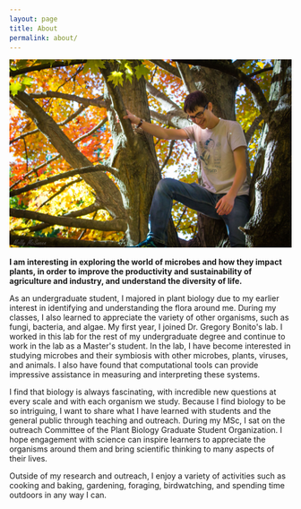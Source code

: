 ```yaml
---
layout: page
title: About
permalink: about/
---
```

![Picture of Julian in a tree](/images/Julian_pic.jpg)

<b>I am interesting in exploring the world of microbes and how they impact plants, in order to improve the productivity and sustainability of agriculture and industry, and understand the diversity of life.</b>

As an undergraduate student, I majored in plant biology due to my earlier interest in identifying and understanding the flora around me. During my classes, I also learned to appreciate the variety of other organisms, such as fungi, bacteria, and algae. My first year, I joined Dr. Gregory Bonito's lab. I worked in this lab for the rest of my undergraduate degree and continue to work in the lab as a Master's student. In the lab, I have become interested in studying microbes and their symbiosis with other microbes, plants, viruses, and animals. I also have found that computational tools can provide impressive assistance in measuring and interpreting these systems.

I find that biology is always fascinating, with incredible new questions at every scale and with each organism we study. Because I find biology to be so intriguing, I want to share what I have learned with students and the general public through teaching and outreach. During my MSc, I sat on the outreach Committee of the Plant Biology Graduate Student Organization. I hope engagement with science can inspire learners to appreciate the organisms around them and bring scientific thinking to many aspects of their lives.

Outside of my research and outreach, I enjoy a variety of activities such as cooking and baking, gardening, foraging, birdwatching, and spending time outdoors in any way I can.
